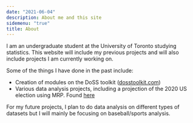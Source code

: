 ```yaml
---
date: "2021-06-04"
description: About me and this site
sidemenu: "true"
title: About
---
```


I am an undergraduate student at the University of Toronto studying statistics. This website will include my previous projects and will also include projects I am currently working on.

Some of the things I have done in the past include:

* Creation of modules on the DoSS toolkit ([dosstoolkit.com](dosstoolkit.com))
* Various data analysis projects, including a projection of the 2020 US election using MRP. Found [here](https://github.com/matthewwankiewicz/US_election_forecast/blob/main/outputs/paper/forecasting_us_election_2020.pdf)

For my future projects, I plan to do data analysis on different types of datasets but I will mainly be focusing on baseball/sports analysis.

